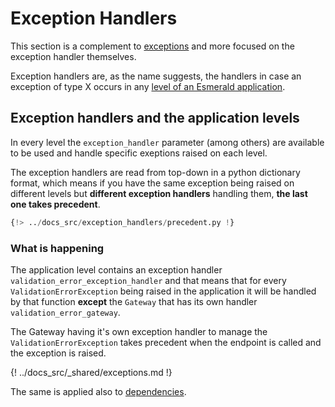 # Exception Handlers

This section is a complement to [exceptions](./exceptions.md) and more focused on the exception handler themselves.

Exception handlers are, as the name suggests, the handlers in case an exception of type X occurs in any
[level of an Esmerald application](./application/levels.md).

## Exception handlers and the application levels

In every level the `exception_handler` parameter (among others) are available to be used and handle specific exeptions
raised on each level.

The exception handlers are read from top-down in a python dictionary format, which means if you have the same exception
being raised on different levels but **different exception handlers** handling them, **the last one takes precedent**. 

```python hl_lines="15 31 61-63 68-70"
{!> ../docs_src/exception_handlers/precedent.py !}
```

### What is happening

The application level contains an exception handler `validation_error_exception_handler` and that means that for
every `ValidationErrorException` being raised in the application it will be handled by that function **except** the
`Gateway` that has its own handler `validation_error_gateway`.

The Gateway having it's own exception handler to manage the `ValidationErrorException` takes precedent when the
endpoint is called and the exception is raised.

{! ../docs_src/_shared/exceptions.md !}

The same is applied also to [dependencies](./dependencies.md).
